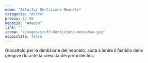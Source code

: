 ```yaml
---
nome: "AiTuiTui Dentizione Neonato"
categoria: "Altro"
prezzo: 17.99
negozio: "Amazon"
link: ""
icona: "/images/stuff/dentizione-neonatoa.jpg"
acquistato: false
---
```


Giocattolo per la dentizione del neonato, aiuta a lenire il fastidio delle gengive durante la crescita dei primi dentini.
